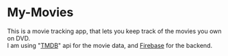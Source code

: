 # My-Movies
This is a movie tracking app, that lets you keep track of the movies you own on DVD. </br>
I am using "[TMDB](https://www.themoviedb.org/)" api for the movie data, and [Firebase](https://firebase.google.com) for the backend. 
